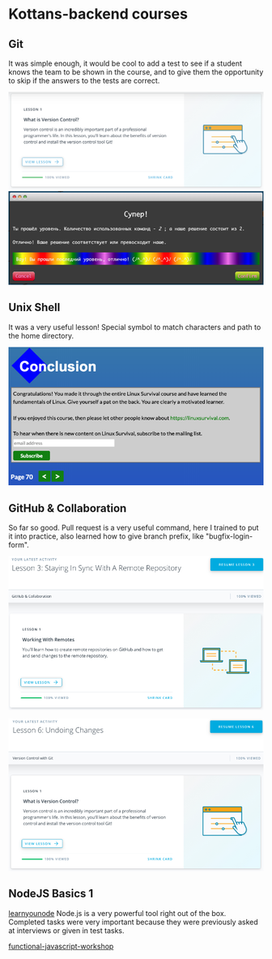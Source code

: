 # Kottans-backend courses

## Git
It was simple enough, it would be cool to add a test to see if a student knows the team to be shown in the course, and to give them the opportunity to skip if the answers to the tests are correct.

![img1](https://github.com/Synkevych/kottans-backend/blob/master/task_git/img1.png)
![img2](https://github.com/Synkevych/kottans-backend/blob/master/task_git/img4.png)

## Unix Shell
It was a very useful lesson! Special symbol to match characters and path to the home directory.

![img3](https://github.com/Synkevych/kottans-backend/blob/master/task_unix_shell/img_linux_1.png)

## GitHub & Collaboration
So far so good. Pull request is a very useful command, here I trained to put it into practice, also learned how to give branch prefix, like "bugfix-login-form". 

![img4](https://github.com/Synkevych/kottans-backend/blob/master/task_git-collaboration/img_git_collaboration_1.png)

![img5](https://github.com/Synkevych/kottans-backend/blob/master/task_git-collaboration/img_git_collaboration_2.png)  

## NodeJS Basics 1
[learnyounode](https://github.com/Synkevych/kottans-backend/blob/master/node_basic_1/learnyounode/node_basic_1.png)
Node.js is a very powerful tool right out of the box.
Completed tasks were very important because they were previously asked at interviews or given in test tasks.

[functional-javascript-workshop](https://github.com/Synkevych/kottans-backend/blob/master/node_basic_1/functional-javascript-workshop/fjw-img.png)